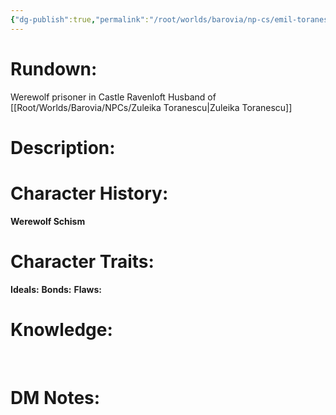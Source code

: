 ```yaml
---
{"dg-publish":true,"permalink":"/root/worlds/barovia/np-cs/emil-toranescu/","tags":["Barovia"]}
---
```


# **Rundown:**

Werewolf prisoner in Castle Ravenloft
Husband of [[Root/Worlds/Barovia/NPCs/Zuleika Toranescu\|Zuleika Toranescu]]

# **Description:**

# **Character History:**

**Werewolf Schism**
 
# **Character Traits:** 


**Ideals:**
**Bonds:**
**Flaws:**


# **Knowledge:**

 

# **DM Notes:**

